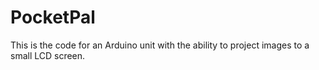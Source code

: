 # PocketPal
This is the code for an Arduino unit with the ability to project images to a small LCD screen.
